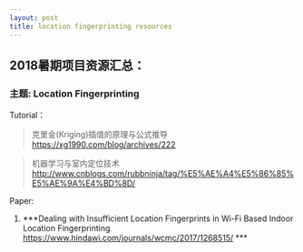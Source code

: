 ```yaml
---
layout: post
title: location fingerprinting resources
---
```


## 2018暑期项目资源汇总：

### 主题: Location Fingerprinting

Tutorial：
>克里金(Kriging)插值的原理与公式推导
>https://xg1990.com/blog/archives/222

>机器学习与室内定位技术
http://www.cnblogs.com/rubbninja/tag/%E5%AE%A4%E5%86%85%E5%AE%9A%E4%BD%8D/

Paper:
1. ***Dealing with Insufficient Location Fingerprints in Wi-Fi Based Indoor Location Fingerprinting
https://www.hindawi.com/journals/wcmc/2017/1268515/ ***
